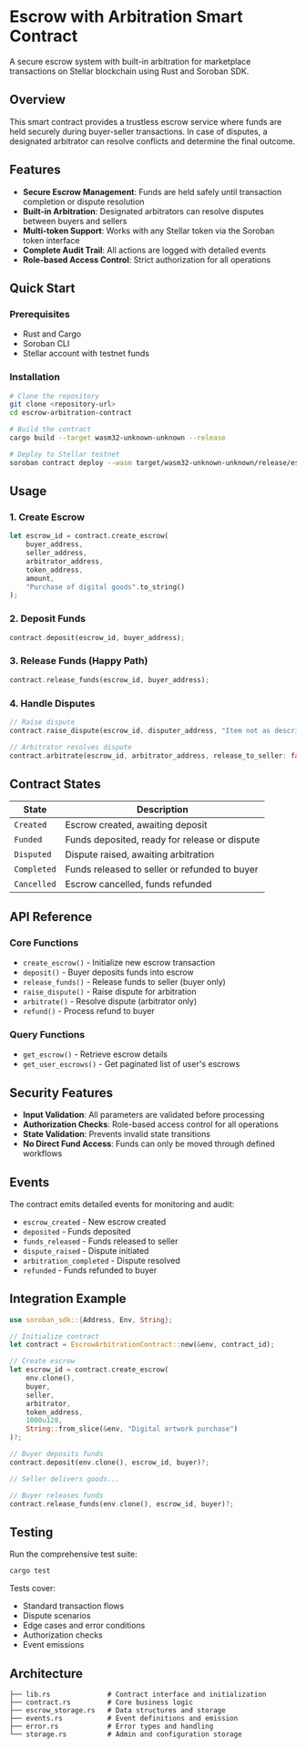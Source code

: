 # Escrow with Arbitration Smart Contract

A secure escrow system with built-in arbitration for marketplace transactions on Stellar blockchain using Rust and Soroban SDK.

## Overview

This smart contract provides a trustless escrow service where funds are held securely during buyer-seller transactions. In case of disputes, a designated arbitrator can resolve conflicts and determine the final outcome.

## Features

- **Secure Escrow Management**: Funds are held safely until transaction completion or dispute resolution
- **Built-in Arbitration**: Designated arbitrators can resolve disputes between buyers and sellers
- **Multi-token Support**: Works with any Stellar token via the Soroban token interface
- **Complete Audit Trail**: All actions are logged with detailed events
- **Role-based Access Control**: Strict authorization for all operations

## Quick Start

### Prerequisites

- Rust and Cargo
- Soroban CLI
- Stellar account with testnet funds

### Installation

```bash
# Clone the repository
git clone <repository-url>
cd escrow-arbitration-contract

# Build the contract
cargo build --target wasm32-unknown-unknown --release

# Deploy to Stellar testnet
soroban contract deploy --wasm target/wasm32-unknown-unknown/release/escrow_arbitration.wasm --network testnet
```

## Usage

### 1. Create Escrow

```rust
let escrow_id = contract.create_escrow(
    buyer_address,
    seller_address,
    arbitrator_address,
    token_address,
    amount,
    "Purchase of digital goods".to_string()
);
```

### 2. Deposit Funds

```rust
contract.deposit(escrow_id, buyer_address);
```

### 3. Release Funds (Happy Path)

```rust
contract.release_funds(escrow_id, buyer_address);
```

### 4. Handle Disputes

```rust
// Raise dispute
contract.raise_dispute(escrow_id, disputer_address, "Item not as described".to_string());

// Arbitrator resolves dispute
contract.arbitrate(escrow_id, arbitrator_address, release_to_seller: false); // Refund buyer
```

## Contract States

| State | Description |
|-------|-------------|
| `Created` | Escrow created, awaiting deposit |
| `Funded` | Funds deposited, ready for release or dispute |
| `Disputed` | Dispute raised, awaiting arbitration |
| `Completed` | Funds released to seller or refunded to buyer |
| `Cancelled` | Escrow cancelled, funds refunded |

## API Reference

### Core Functions

- `create_escrow()` - Initialize new escrow transaction
- `deposit()` - Buyer deposits funds into escrow
- `release_funds()` - Release funds to seller (buyer only)
- `raise_dispute()` - Raise dispute for arbitration
- `arbitrate()` - Resolve dispute (arbitrator only)
- `refund()` - Process refund to buyer

### Query Functions

- `get_escrow()` - Retrieve escrow details
- `get_user_escrows()` - Get paginated list of user's escrows

## Security Features

- **Input Validation**: All parameters are validated before processing
- **Authorization Checks**: Role-based access control for all operations
- **State Validation**: Prevents invalid state transitions
- **No Direct Fund Access**: Funds can only be moved through defined workflows

## Events

The contract emits detailed events for monitoring and audit:

- `escrow_created` - New escrow created
- `deposited` - Funds deposited
- `funds_released` - Funds released to seller
- `dispute_raised` - Dispute initiated
- `arbitration_completed` - Dispute resolved
- `refunded` - Funds refunded to buyer

## Integration Example

```rust
use soroban_sdk::{Address, Env, String};

// Initialize contract
let contract = EscrowArbitrationContract::new(&env, contract_id);

// Create escrow
let escrow_id = contract.create_escrow(
    env.clone(),
    buyer,
    seller,
    arbitrator,
    token_address,
    1000u128,
    String::from_slice(&env, "Digital artwork purchase")
)?;

// Buyer deposits funds
contract.deposit(env.clone(), escrow_id, buyer)?;

// Seller delivers goods...

// Buyer releases funds
contract.release_funds(env.clone(), escrow_id, buyer)?;
```

## Testing

Run the comprehensive test suite:

```bash
cargo test
```

Tests cover:
- Standard transaction flows
- Dispute scenarios
- Edge cases and error conditions
- Authorization checks
- Event emissions

## Architecture

```
├── lib.rs              # Contract interface and initialization
├── contract.rs         # Core business logic
├── escrow_storage.rs   # Data structures and storage
├── events.rs           # Event definitions and emission
├── error.rs            # Error types and handling
└── storage.rs          # Admin and configuration storage
```
